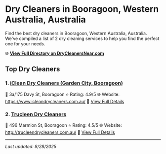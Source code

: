 # Dry Cleaners in Booragoon, Western Australia, Australia

Find the best dry cleaners in Booragoon, Western Australia, Australia. We've compiled a list of 2 dry cleaning services to help you find the perfect one for your needs.

🌐 **[View Full Directory on DryCleanersNear.com](https://drycleanersnear.com/city/Australia/Western%20Australia/Booragoon)**

## Top Dry Cleaners

### 1. [iClean Dry Cleaners (Garden City, Booragoon)](https://drycleanersnear.com/dryCleaner/68ad16081d9ee695c9252cb6/iclean-dry-cleaners-garden-city-booragoon)
📍 3a/175 Davy St, Booragoon
⭐ Rating: 4.9/5
🌐 Website: https://www.icleandrycleaners.com.au/
🔗 [View Full Details](https://drycleanersnear.com/dryCleaner/68ad16081d9ee695c9252cb6/iclean-dry-cleaners-garden-city-booragoon)

### 2. [Trucleen Dry Cleaners](https://drycleanersnear.com/dryCleaner/68ad16b41d9ee695c925331f/trucleen-dry-cleaners)
📍 496 Marmion St, Booragoon
⭐ Rating: 4.5/5
🌐 Website: http://trucleendrycleaners.com.au/
🔗 [View Full Details](https://drycleanersnear.com/dryCleaner/68ad16b41d9ee695c925331f/trucleen-dry-cleaners)


---

*Last updated: 8/28/2025*
